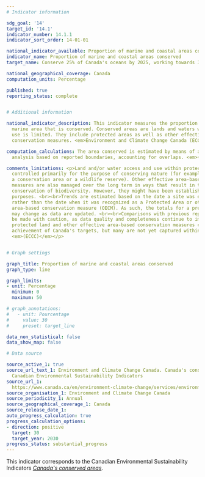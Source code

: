 ```yaml
---
# Indicator information

sdg_goal: '14'
target_id: '14.1'
indicator_number: 14.1.1
indicator_sort_order: 14-01-01

national_indicator_available: Proportion of marine and coastal areas conserved
indicator_name: Proportion of marine and coastal areas conserved
target_name: Conserve 25% of Canada's oceans by 2025, working towards 30% by 2030

national_geographical_coverage: Canada
computation_units: Percentage

published: true
reporting_status: complete


# Additional information

national_indicator_description: This indicator measures the proportion of Canada's
  marine area that is conserved. Conserved areas are lands and waters where human
  use is limited. They include protected areas as well as other effective area-based
  conservation measures. <em>Environment and Climate Change Canada (ECCC)</em>

computation_calculations: The area conserved is estimated by means of a geographical
  analysis based on reported boundaries, accounting for overlaps. <em>(ECCC)</em>

comments_limitations: <p>Land and/or water access and use within protected areas are
  controlled primarily for the purpose of conserving nature (for example, a park,
  a conservation area or a wildlife reserve). Other effective area-based conservation
  measures are also managed over the long term in ways that result in the effective
  conservation of biodiversity. However, they might have been established for other
  purposes. <br><br>Trends are estimated based on the date a site was established,
  rather than the date when it was recognized as a Protected Area or other effective
  area-based conservation measure (OECM). As such, the totals for a previous year
  may change as data are updated. <br><br>Comparisons with previous reports should
  be made with caution, as data quality and completeness continue to improve. Privately
  protected land and other effective area-based conservation measures contribute to
  achievement of Canada's targets, but many are not yet captured within the database.
  <em>(ECCC)</em></p>


# Graph settings

graph_title: Proportion of marine and coastal areas conserved
graph_type: line

graph_limits:
- unit: Percentage
  minimum: 0
  maximum: 50

# graph_annotations:
#   - unit: Pourcentage
#     value: 30
#     preset: target_line

data_non_statistical: false
data_show_map: false

# Data source

source_active_1: true
source_url_text_1: Environment and Climate Change Canada. Canada's conserved areas,
  Canadian Environmental Sustainability Indicators
source_url_1: 
  https://www.canada.ca/en/environment-climate-change/services/environmental-indicators/conserved-areas.html
source_organisation_1: Environment and Climate Change Canada
source_periodicity_1: Annual
source_geographical_coverage_1: Canada
source_release_date_1:
auto_progress_calculation: true
progress_calculation_options:
- direction: positive
  target: 30
  target_year: 2030
progress_status: substantial_progress
---
```

This indicator corresponds to the Canadian Environmental Sustainability Indicators <a href="https://www.canada.ca/en/environment-climate-change/services/environmental-indicators/conserved-areas.html"> <em>Canada's conserved areas</em></a>.

